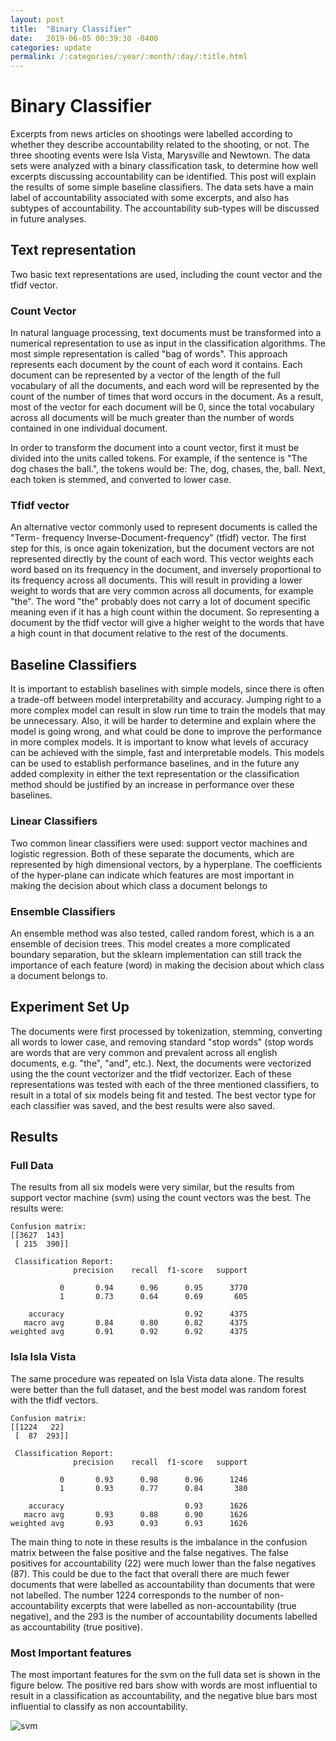 ```yaml
---
layout: post
title:  "Binary Classifier"
date:   2019-06-05 00:39:30 -0400
categories: update
permalink: /:categories/:year/:month/:day/:title.html
---
```

# Binary Classifier

Excerpts from news articles on shootings were labelled according to whether they
describe accountability related to the shooting, or not. The three shooting events
were Isla Vista, Marysville and Newtown.
The data sets were analyzed with a binary classification task, to determine
how well excerpts discussing accountability can be identified. This post will
explain the results of some simple baseline classifiers.
The data sets have a main label of accountability associated with some excerpts,
and also has subtypes of accountability. The accountability sub-types will be
discussed in future analyses.

## Text representation
Two basic text representations are used, including the count vector and the
tfidf vector.

### Count Vector
In natural language processing, text documents must be transformed into a numerical
representation to use as input in the classification algorithms. The most simple
representation is called "bag of words". This approach represents each document
by the count of each word it contains. Each document can be represented by a
vector of the length of the full vocabulary of all the documents, and each word
will be represented by the count of the number of times that word occurs in the
document. As a result, most of the vector for each document will be 0, since the
total vocabulary across all documents will be much greater than the number of
words contained in one individual document.

In order to transform the document into a count vector, first it must be divided
into the units called tokens. For example, if the sentence is "The dog chases
the ball.", the tokens would be: The, dog, chases, the, ball. Next, each token
is stemmed, and converted to lower case.

### Tfidf vector
An alternative vector commonly used to represent documents is called the "Term-
frequency Inverse-Document-frequency" (tfidf) vector. The first step for this,
is once again tokenization, but the document vectors are not represented directly
by the count of each word. This vector weights each word based on its frequency
in the document, and inversely proportional to its frequency across all
documents. This will result in providing a lower weight to words that are very
common across all documents, for example "the". The word "the" probably does not
carry a lot of document specific meaning even if it has a high count within the
document. So representing a document by the tfidf vector will give a higher
weight to the words that have a high count in that document relative to the rest
of the documents.

## Baseline Classifiers
It is important to establish baselines with simple models, since there is often
a trade-off between model interpretability and accuracy. Jumping right to a more
complex model can result in slow run time to train the models that may be
unnecessary. Also, it will be harder to determine and explain where the model is
going wrong, and what could be done to improve the performance in more complex
models. It is important to know what levels of accuracy can be achieved with the
simple, fast and interpretable models. This models can be used to establish
performance baselines, and in the future any added complexity in either the text
representation or the classification method should be justified by an increase
in performance over these baselines.

### Linear Classifiers
Two common linear classifiers were used: support vector machines and logistic
regression. Both of these separate the documents, which are represented by high
dimensional vectors, by a hyperplane. The coefficients of the hyper-plane can
indicate which features are most important in making the decision about which
class a document belongs to

### Ensemble Classifiers
An ensemble method was also tested, called random forest, which is a an ensemble
of decision trees. This model creates a more complicated boundary separation,
but the sklearn implementation can still track the importance of each feature
(word) in making the decision about which class a document belongs to.

## Experiment Set Up
The documents were first processed by tokenization, stemming, converting
all words to lower case, and removing standard "stop words" (stop words are
words that are very common and prevalent across all english documents, e.g.
"the", "and", etc.). Next, the documents were vectorized using the the count
vectorizer and the tfidf vectorizer. Each of these representations was tested
with each of the three mentioned classifiers, to result in a total of six models
being fit and tested. The best vector type for each classifier was saved, and
the best results were also saved.

## Results

### Full Data

The results from all six models were very similar, but the results from
support vector machine (svm) using the count vectors was the best.
The results were:

    Confusion matrix:
    [[3627  143]
     [ 215  390]]

     Classification Report:
                  precision    recall  f1-score   support

               0       0.94      0.96      0.95      3770
               1       0.73      0.64      0.69       605

        accuracy                           0.92      4375
       macro avg       0.84      0.80      0.82      4375
    weighted avg       0.91      0.92      0.92      4375

### Isla Isla Vista

The same procedure was repeated on Isla Vista data alone. The results were
better than the full dataset, and the best model was random forest with the
tfidf vectors.

    Confusion matrix:
    [[1224   22]
     [  87  293]]

     Classification Report:
                  precision    recall  f1-score   support

               0       0.93      0.98      0.96      1246
               1       0.93      0.77      0.84       380

        accuracy                           0.93      1626
       macro avg       0.93      0.88      0.90      1626
    weighted avg       0.93      0.93      0.93      1626

The main thing to note in these results is the imbalance in the confusion matrix
between the false positive and the false negatives. The false positives for
accountability (22) were much lower than the false negatives (87). This could be
due to the fact that overall there are much fewer documents that were labelled as
accountability than documents that were not labelled. The number 1224 corresponds
to the number of non-accountability excerpts that were labelled as non-accountability
(true negative), and the 293 is the number of accountability documents labelled
as accountability (true positive).

### Most Important features

The most important features for the svm on the full data set is shown in the
figure below. The positive red bars show with words are most influential to
result in a classification as accountability, and the negative blue bars most
influential to classify as non accountability.

![svm](/AnalyzeAccountability/assets/output_5_0.png)
